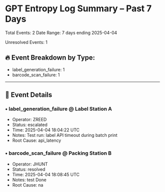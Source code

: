 # GPT Entropy Log Summary – Past 7 Days

Total Events: 2
Date Range: 7 days ending 2025-04-04

Unresolved Events: 1

## 🔥 Event Breakdown by Type:
- label_generation_failure: 1
- barcode_scan_failure: 1

---

## 📄 Event Details

### • label_generation_failure @ Label Station A
- Operator: ZREED
- Status: escalated
- Time: 2025-04-04 18:04:22 UTC
- Notes: Test run: label API timeout during batch print
- Root Cause: api_latency

### • barcode_scan_failure @ Packing Station B
- Operator: JHUNT
- Status: resolved
- Time: 2025-04-04 18:08:45 UTC
- Notes: test Done
- Root Cause: na
